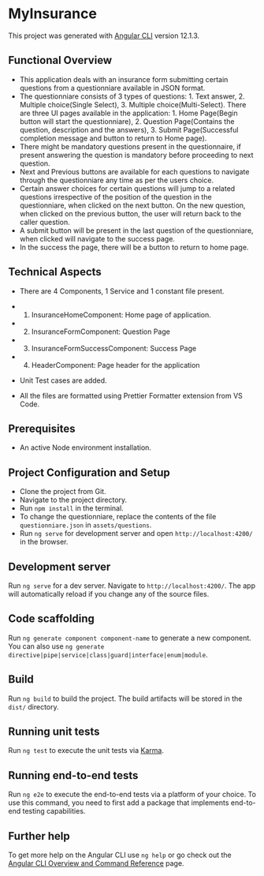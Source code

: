 # MyInsurance

This project was generated with [Angular CLI](https://github.com/angular/angular-cli) version 12.1.3.

## Functional Overview

- This application deals with an insurance form submitting certain questions from a questionniare available in JSON format.
- The questionniare consists of 3 types of questions: 1. Text answer, 2. Multiple choice(Single Select), 3. Multiple choice(Multi-Select). There are three UI pages available in the application: 1. Home Page(Begin button will start the questionniare), 2. Question Page(Contains the question, description and the answers), 3. Submit Page(Successful completion message and button to return to Home page).
- There might be mandatory questions present in the questionnaire, if present answering the question is mandatory before proceeding to next question.
- Next and Previous buttons are available for each questions to navigate through the questionniare any time as per the users choice.
- Certain answer choices for certain questions will jump to a related questions irrespective of the position of the question in the questionniare, when clicked on the next button. On the new question, when clicked on the previous button, the user will return back to the caller question.
- A submit button will be present in the last question of the questionniare, when clicked will navigate to the success page.
- In the success the page, there will be a button to return to home page.

## Technical Aspects

- There are 4 Components, 1 Service and 1 constant file present.
- 1. InsuranceHomeComponent: Home page of application.
- 2. InsuranceFormComponent: Question Page
- 3. InsuranceFormSuccessComponent: Success Page
- 4. HeaderComponent: Page header for the application

- Unit Test cases are added.
- All the files are formatted using Prettier Formatter extension from VS Code.

## Prerequisites

- An active Node environment installation.

## Project Configuration and Setup

- Clone the project from Git.
- Navigate to the project directory.
- Run `npm install` in the terminal.
- To change the questionniare, replace the contents of the file `questionniare.json` in `assets/questions`.
- Run `ng serve` for development server and open `http://localhost:4200/` in the browser.

## Development server

Run `ng serve` for a dev server. Navigate to `http://localhost:4200/`. The app will automatically reload if you change any of the source files.

## Code scaffolding

Run `ng generate component component-name` to generate a new component. You can also use `ng generate directive|pipe|service|class|guard|interface|enum|module`.

## Build

Run `ng build` to build the project. The build artifacts will be stored in the `dist/` directory.

## Running unit tests

Run `ng test` to execute the unit tests via [Karma](https://karma-runner.github.io).

## Running end-to-end tests

Run `ng e2e` to execute the end-to-end tests via a platform of your choice. To use this command, you need to first add a package that implements end-to-end testing capabilities.

## Further help

To get more help on the Angular CLI use `ng help` or go check out the [Angular CLI Overview and Command Reference](https://angular.io/cli) page.
